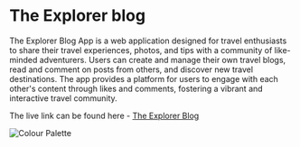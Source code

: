 # The Explorer blog

The Explorer Blog App is a web application designed for travel enthusiasts to share their travel experiences, photos, and tips with a community of like-minded adventurers. Users can create and manage their own travel blogs, read and comment on posts from others, and discover new travel destinations. The app provides a platform for users to engage with each other's content through likes and comments, fostering a vibrant and interactive travel community.

The live link can be found here - [The Explorer Blog]()

![Colour Palette](docs/readme_images/site_mockup.png)
